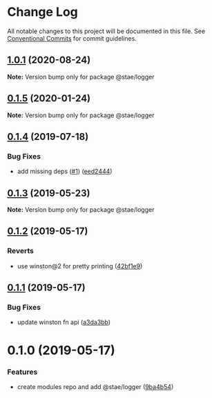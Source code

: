 # Change Log

All notable changes to this project will be documented in this file.
See [Conventional Commits](https://conventionalcommits.org) for commit guidelines.

## [1.0.1](https://github.com/staeco/modules/compare/@stae/logger@0.1.5...@stae/logger@1.0.1) (2020-08-24)

**Note:** Version bump only for package @stae/logger





## [0.1.5](https://github.com/staeco/modules/compare/@stae/logger@0.1.4...@stae/logger@0.1.5) (2020-01-24)

**Note:** Version bump only for package @stae/logger





## [0.1.4](https://github.com/staeco/modules/compare/@stae/logger@0.1.3...@stae/logger@0.1.4) (2019-07-18)


### Bug Fixes

* add missing deps ([#1](https://github.com/staeco/modules/issues/1)) ([eed2444](https://github.com/staeco/modules/commit/eed2444))





## [0.1.3](https://github.com/staeco/modules/compare/@stae/logger@0.1.2...@stae/logger@0.1.3) (2019-05-23)

**Note:** Version bump only for package @stae/logger





## [0.1.2](https://github.com/staeco/modules/compare/@stae/logger@0.1.1...@stae/logger@0.1.2) (2019-05-17)


### Reverts

* use winston@2 for pretty printing ([42bf1e9](https://github.com/staeco/modules/commit/42bf1e9))





## [0.1.1](https://github.com/staeco/modules/compare/@stae/logger@0.1.0...@stae/logger@0.1.1) (2019-05-17)


### Bug Fixes

* update winston fn api ([a3da3bb](https://github.com/staeco/modules/commit/a3da3bb))





# 0.1.0 (2019-05-17)


### Features

* create modules repo and add @stae/logger ([9ba4b54](https://github.com/staeco/modules/commit/9ba4b54))
